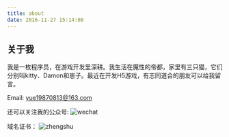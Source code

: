 ```yaml
---
title: about
date: 2016-11-27 15:14:08
---
```

## 关于我

我是一枚程序员，在游戏开发里深耕。我生活在魔性的帝都，家里有三只猫，它们分别叫kitty、Damon和崽子。最近在开发H5游戏，有志同道合的朋友可以给我留言。

Email: yue19870813@163.com

还可以关注我的公众号:
![wechat](/uploads/wechat-qcode.jpg)
  
域名证书：
![zhengshu](/uploads/ituuz.com.png)
